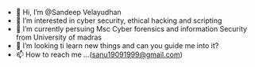 - 👋 Hi, I’m @Sandeep Velayudhan
- 👀 I’m interested in cyber security, ethical hacking and scripting
- 🌱 I’m currently persuing Msc Cyber forensics and information Security from University of madras
- 💞️ I’m looking ti learn new things and can you guide me into it?
- 📫 How to reach me ...(sanu19091999@gmail.com)

<!---
Sanu1999/Sanu1999 is a ✨ special ✨ repository because its `README.md` (this file) appears on your GitHub profile.
You can click the Preview link to take a look at your changes.
--->
